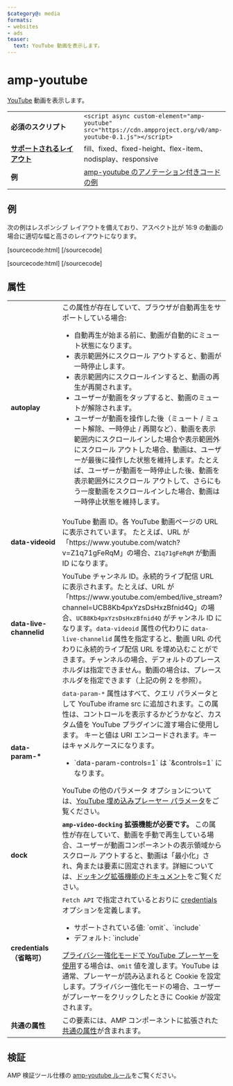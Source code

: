 ```yaml
---
$category@: media
formats:
- websites
- ads
teaser:
  text: YouTube 動画を表示します。
---
```


<!--- Reformatted by Reftar! for AMP (go/reftar) on 2019-06-13 -->
<!---
       Copyright 2015 The AMP HTML Authors. All Rights Reserved.

       Licensed under the Apache License, Version 2.0 (the "License");
     you may not use this file except in compliance with the License.
     You may obtain a copy of the License at

     http://www.apache.org/licenses/LICENSE-2.0

     Unless required by applicable law or agreed to in writing, software
     distributed under the License is distributed on an "AS-IS" BASIS,
     WITHOUT WARRANTIES OR CONDITIONS OF ANY KIND, either express or implied.
     See the License for the specific language governing permissions and
     limitations under the License.
-->

# amp-youtube

[YouTube](https://www.youtube.com/) 動画を表示します。

<table>
  <tr>
    <td width="40%"><strong>必須のスクリプト</strong></td>
    <td><code>&lt;script async custom-element="amp-youtube" src="https://cdn.ampproject.org/v0/amp-youtube-0.1.js">&lt;/script></code></td>
  </tr>
  <tr>
    <td class="col-fourty"><strong><a href="https://www.ampproject.org/docs/guides/responsive/control_layout.html">サポートされるレイアウト</a></strong></td>
    <td>fill、fixed、fixed-height、flex-item、nodisplay、responsive</td>
  </tr>
  <tr>
    <td width="40%"><strong>例</strong></td>
    <td><a href="https://ampbyexample.com/components/amp-youtube/">amp-youtube のアノテーション付きコードの例</a></td>
  </tr>
</table>


## 例

次の例はレスポンシブ レイアウトを備えており、アスペクト比が 16:9 の動画の場合に適切な幅と高さのレイアウトになります。

[sourcecode:html]
<amp-youtube
    data-videoid="mGENRKrdoGY"
    layout="responsive"
    width="480" height="270"></amp-youtube>
  [/sourcecode]

  [sourcecode:html]
  <amp-youtube
      id="myLiveChannel"
      data-live-channelid="UCB8Kb4pxYzsDsHxzBfnid4Q"
      width="358"
      height="204"
      layout="responsive">
    <amp-img
      src="https://i.ytimg.com/vi/Wm1fWz-7nLQ/hqdefault_live.jpg"
      placeholder
      layout="fill"
      />
  </amp-youtube>
  [/sourcecode]

## 属性

<table>
  <tr>
    <td width="40%"><strong>autoplay</strong></td>
    <td>この属性が存在していて、ブラウザが自動再生をサポートしている場合:<ul>
      <li>自動再生が始まる前に、動画が自動的にミュート状態になります。</li>
      <li>表示範囲外にスクロール アウトすると、動画が一時停止します。</li>
      <li>表示範囲内にスクロールインすると、動画の再生が再開されます。</li>
      <li>ユーザーが動画をタップすると、動画のミュートが解除されます。</li>
      <li>ユーザーが動画を操作した後（ミュート / ミュート解除、一時停止 / 再開など）、動画を表示範囲内にスクロールインした場合や表示範囲外にスクロール アウトした場合、動画は、ユーザーが最後に操作した状態を維持します。たとえば、ユーザーが動画を一時停止した後、動画を表示範囲外にスクロール アウトして、さらにもう一度動画をスクロールインした場合、動画は一時停止状態を維持します。
      </li>
    </ul></td>
  </tr>
  <tr>
    <td width="40%"><strong>data-videoid</strong></td>
    <td>YouTube 動画 ID。各 YouTube 動画ページの URL に表示されています。
        たとえば、URL が「https://www.youtube.com/watch?v=Z1q71gFeRqM」の場合、<code>Z1q71gFeRqM</code> が動画 ID になります。</td>
    </tr>
    <tr>
      <td width="40%"><strong>data-live-channelid</strong></td>
      <td>YouTube チャンネル ID。永続的ライブ配信 URL に表示されます。たとえば、URL が「https://www.youtube.com/embed/live_stream?channel=UCB8Kb4pxYzsDsHxzBfnid4Q」の場合、<code>UCB8Kb4pxYzsDsHxzBfnid4Q</code> がチャンネル ID になります。<code>data-videoid</code> 属性の代わりに <code>data-live-channelid</code> 属性を指定すると、動画 URL の代わりに永続的ライブ配信 URL を埋め込むことができます。チャンネルの場合、デフォルトのプレースホルダは指定できません。動画の場合は、プレースホルダを指定できます（上記の例 2 を参照）。</td>
    </tr>
    <tr>
      <td width="40%"><strong>data-param-*</strong></td>
      <td><code>data-param-*</code> 属性はすべて、クエリ パラメータとして YouTube iframe src に追加されます。この属性は、コントロールを表示するかどうかなど、カスタム値を YouTube プラグインに渡す場合に使用します。
          キーと値は URI エンコードされます。キーはキャメルケースになります。
          <ul>
          <li>`data-param-controls=1` は `&amp;controls=1` になります。</li>
        </ul>
        YouTube の他のパラメータ オプションについては、<a href="https://developers.google.com/youtube/player_parameters">YouTube 埋め込みプレーヤー パラメータ</a>をご覧ください。
      </td>
    </tr>
    <tr>
      <td width="40%"><strong>dock</strong></td>
      <td><strong><code>amp-video-docking</code> 拡張機能が必要です。</strong> この属性が存在していて、動画を手動で再生している場合、ユーザーが動画コンポーネントの表示領域からスクロール アウトすると、動画は「最小化」され、角または要素に固定されます。詳細については、<a href="https://github.com/ampproject/amphtml/blob/master/extensions/amp-video-docking/amp-video-docking.md">ドッキング拡張機能のドキュメント</a>をご覧ください。</td>
    </tr>
    <tr>
      <td width="40%"><strong>credentials（省略可）</strong></td>
      <td><code>Fetch API</code> で指定されているとおりに <a href="https://fetch.spec.whatwg.org/">credentials</a> オプションを定義します。
        <ul>
          <li>サポートされている値: `omit`、`include`</li>
          <li>デフォルト: `include`</li>
        </ul>
        <a href="http://www.google.com/support/youtube/bin/answer.py?answer=141046">プライバシー強化モードで YouTube プレーヤーを使用</a>する場合は、<code>omit</code> 値を渡します。YouTube は通常、プレーヤーが読み込まれると Cookie を設定します。プライバシー強化モードの場合、ユーザーがプレーヤーをクリックしたときに Cookie が設定されます。</td>
      </tr>
      <tr>
        <td width="40%"><strong>共通の属性</strong></td>
        <td>この要素には、AMP コンポーネントに拡張された<a href="https://www.ampproject.org/docs/reference/common_attributes">共通の属性</a>が含まれます。</td>
      </tr>
    </table>

## 検証

AMP 検証ツール仕様の [amp-youtube ルール](https://github.com/ampproject/amphtml/blob/master/extensions/amp-youtube/validator-amp-youtube.protoascii)をご覧ください。
